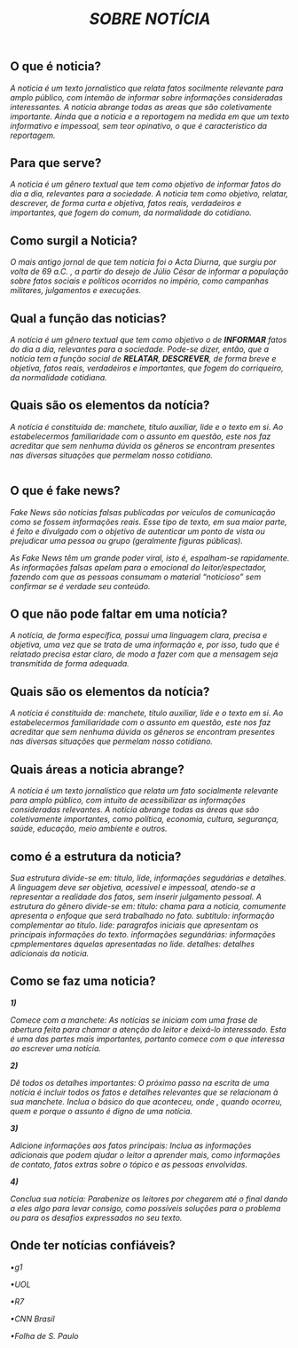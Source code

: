 <!DOCTYPE html>
<html lang="pt-br">

<head>
	<meta charset="UTF-8">
	<link rel="stylesheet" href="style.css">
</head>

<body>
  <header>
	<h1><em>SOBRE NOTÍCIA</em></h1>
  </header>

<main>

<h2>O que é noticia? </h2>

<em>A noticia é um texto jornalistico que relata fatos socilmente relevante para amplo público, com intemão de informar sobre informações consideradas interessantes. A noticia abrange todas as areas que são coletivamente importante. Ainda que a noticia e a reportagem na medida em que um texto informativo e impessoal, sem teor opinativo, o que é caracteristico da reportagem.</em>

<h2>Para que serve?</h2>

<em>A noticia é um gênero textual que tem como objetivo de informar fatos do dia a dia, relevantes para a sociedade. A noticia tem como objetivo, relatar, descrever, de forma curta e objetiva, fatos reais, verdadeiros e importantes, que fogem do comum, da normalidade do cotidiano.</em>

<h2>Como surgil a Noticia?</h2>

<em>O mais antigo jornal de que tem noticia foi o Acta Diurna, que surgiu por volta de 69 a.C. , a partir do desejo de Júlio César de informar a população sobre fatos sociais e políticos ocorridos no império, como campanhas militares, julgamentos e execuções.</em>

<h2>Qual a função das noticias?</h2>

<em>A notícia é um gênero textual que tem como objetivo o de <strong>INFORMAR</strong> fatos do dia a dia, relevantes para a sociedade. Pode-se dizer, então, que a noticia tem a função social de <strong>RELATAR</strong>,<strong> DESCREVER</strong>, de forma breve e objetiva, fatos reais, verdadeiros e importantes, que fogem do corriqueiro, da normalidade cotidiana.</em>

<h2>Quais são os elementos da notícia?</h2>

<em>A notícia é constituída de: manchete, título auxiliar, lide e o texto em si. Ao estabelecermos familiaridade com o assunto em questão, este nos faz acreditar que sem nenhuma dúvida os gêneros se encontram presentes nas diversas situações que permelam nosso cotidiano.</em>

<img src ="">

<h2>O que é fake news?</h2>

<em>Fake News são notícias falsas publicadas por veículos de comunicação como se fossem informações reais. Esse tipo de texto, em sua maior parte, é feito e divulgado com o objetivo de autenticar um ponto de vista ou prejudicar uma pessoa ou grupo (geralmente figuras públicas).

As Fake News têm um grande poder viral, isto é, espalham-se rapidamente. As informações falsas apelam para o emocional do leitor/espectador, fazendo com que as pessoas consumam o material “noticioso” sem confirmar se é verdade seu conteúdo.
</em>

<h2>O que não pode faltar em uma notícia?</h2>

<em>A notícia, de forma específica, possui uma linguagem clara, precisa e objetiva, uma vez que se trata de uma informação e, por isso, tudo que é relatado precisa estar claro, de modo a fazer com que a mensagem seja transmitida de forma adequada.</em>

<h2>Quais são os elementos da notícia?</h2>

<em>A notícia é constituída de: manchete, título auxiliar, lide e o texto em si. Ao estabelecermos familiaridade com o assunto em questão, este nos faz acreditar que sem nenhuma dúvida os gêneros se encontram presentes nas diversas situações que permelam nosso cotidiano.</em>

<h2>Quais áreas a noticia abrange?</h2>

<em>A notícia é um texto jornalístico que relata um fato socialmente relevante para amplo público, com intuito de acessibilizar as informações consideradas relevantes. A notícia abrange todas as áreas que são coletivamente importantes, como política, economia, cultura, segurança, saúde, educação, meio ambiente e outros.</em>

<h2>como é a estrutura da noticia?</h2>

<em>Sua estrutura divide-se em: titulo, lide, informações segudárias e detalhes. A linguagem deve ser objetiva, acessivel e impessoal, atendo-se a representar a realidade dos fatos, sem inserir julgamento pessoal.
A estrutura do gênero divide-se em:
titulo: chama para a noticia, comumente apresenta o enfoque que será trabalhado no fato.
subtitulo: informação complementar ao titulo.
lide: paragrafos iniciais que apresentam os principais informações do texto.
informações segundárias: informações cpmplementares áquelas apresentadas no lide.
detalhes: detalhes adicionais da noticia.
</em>

<h2>Como se faz uma noticia?</h2>

<em><p><strong>1)</strong></p>Comece com a manchete: As notícias se iniciam com uma frase de abertura feita para chamar a atenção do leitor e deixá-lo interessado. Esta é uma das partes mais importantes, portanto comece com o que interessa ao escrever uma notícia.
<strong><p>2)</p></strong> Dê todos os detalhes importantes: O próximo passo na escrita de uma notícia é incluir todos os fatos e detalhes relevantes que se relacionam à sua manchete. Inclua o básico do que aconteceu, onde , quando ocorreu, quem e porque o assunto é digno de uma notícia.
<strong><p>3)</p></strong> Adicione informações aos fatos principais: Inclua as informações adicionais que podem ajudar o leitor a aprender mais, como informações de contato, fatos extras sobre o tópico e as pessoas envolvidas.
<strong><p>4)</p></strong> Conclua sua notícia: Parabenize os leitores por chegarem até o final dando a eles algo para levar consigo, como possíveis soluções para o problema ou para os desafios expressados no seu texto.</em>

 <h2>Onde ter notícias confiáveis?</h2>
<em>
 <p>•g1</p>

 <p>•UOL</p>

 <p>•R7</p>

 <p>•CNN Brasil</p>

 <p>•Folha de S. Paulo</p>
</em>

</body>
</main>
